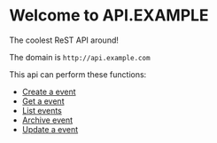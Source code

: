 ﻿# Welcome to API.EXAMPLE

The coolest ReST API around!

The domain is `http://api.example.com`

This api can perform these functions:

* [Create a event](EventCreate.md)
* [Get a event](EventRead.md)
* [List events](EventList.md)
* [Archive event](EventArchive.md)
* [Update a event](EventUpdate.md)
